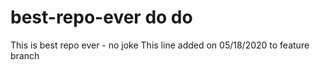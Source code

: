 # best-repo-ever do do

This is best repo ever - no joke
This line added on 05/18/2020 to feature branch